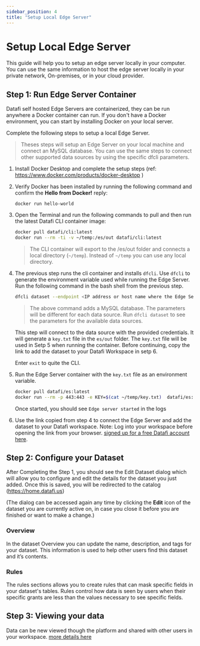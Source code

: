 ```yaml
---
sidebar_position: 4
title: "Setup Local Edge Server"
---
```


# Setup Local Edge Server

This guide will help you to setup an edge server locally in your computer. You can use the same information to host the edge server locally in your private network, On-premises, or in your cloud provider.

## Step 1: Run Edge Server Container

Datafi self hosted Edge Servers are containerized, they can be run anywhere a Docker container can run. If you don't have a Docker environment, you can start by installing Docker on your local server.

Complete the following steps to setup a local Edge Server.

> Theses steps will setup an Edge Server on your local machine and connect an MySQL database. You can use the same steps to connect other supported data sources by using the specific dfcli parameters.

1. Install Docker Desktop and complete the setup steps (ref: <a href="https://www.docker.com/products/docker-desktop" target="_blank">https://www.docker.com/products/docker-desktop</a> )
2. Verify Docker has been installed by running the following command and confirm the **Hello from Docker!** reply:
   ```
   docker run hello-world
   ```
3. Open the Terminal and run the following commands to pull and then run the latest Datafi CLI container image:

   ```bash
   docker pull datafi/cli:latest
   docker run --rm -ti -v ~/temp:/es/out datafi/cli:latest
   ```

   > The CLI container will export to the /es/out folder and connects a local directory (`~/temp`). Instead of `~/temp` you can use any local directory.

4. The previous step runs the cli container and installs `dfcli`. Use `dfcli` to generate the environment variable used while running the Edge Server. Run the following command in the bash shell from the previous step.

   ```bash
   dfcli dataset --endpoint <IP address or host name where the Edge Server will run> --type mysql --name <name of your dataset> --pointOfContact <your email address>  --address <IPP address of host name of your mysql server> --dbname <database name>  --username <database user> --password <user password> add

   ```

   > The above command adds a MySQL database. The parameters will be different for each data source. Run `dfcli dataset` to see the parameters for the available data sources.

   This step will connect to the data source with the provided credentials. It will generate a `key.txt` file in the `es/out` folder. The `key.txt` file will be used in Setp 5 when running the container. Before continuing, copy the link to add the dataset to your Datafi Workspace in setp 6.

    Enter `exit` to quite the CLI.

5. Run the Edge Server container with the `key.txt` file as an environment variable.

   ```sh
   docker pull datafi/es:latest
   docker run --rm -p 443:443 -e KEY=$(cat ~/temp/key.txt)  datafi/es:latest
   ```

   Once started, you should see `Edge server started` in the logs

6. Use the link copied from step 4 to connect the Edge Server and add the dataset to your Datafi workspace. Note: Log into your workspace before opening the link from your browser. [signed up for a free Datafi account here](https://home.datafi.us/register).

## Step 2: Configure your Dataset

After Completing the Step 1, you should see the Edit Dataset dialog which will allow you to configure and edit the details for the dataset you just added. Once this is saved, you will be redirected to the catalog (https://home.datafi.us)

(The dialog can be accessed again any time by clicking the **Edit** icon of the dataset you are currently active on, in case you close it before you are finished or want to make a change.)

### Overview

In the dataset Overview you can update the name, description, and tags for your dataset. This information is used to help other users find this dataset and it’s contents.

### Rules

The rules sections allows you to create rules that can mask specific fields in your dataset's tables. Rules control how data is seen by users when their specific grants are less than the values necessary to see specific fields. 

## Step 3: Viewing your data

Data can be new viewed though the platform and shared with other users in your workspace. [more details here](../2.quick-start/3.viewing-your-data.md)